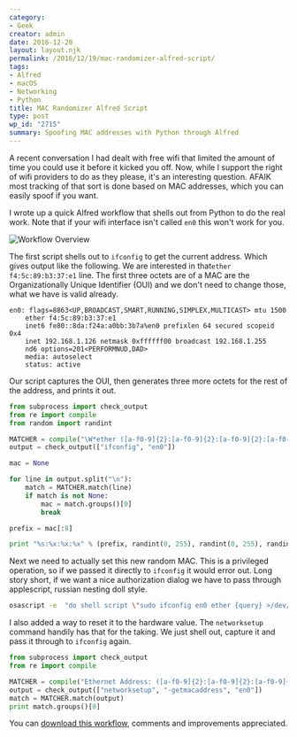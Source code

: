 ```yaml
---
category:
- Geek
creator: admin
date: 2016-12-20
layout: layout.njk
permalink: /2016/12/19/mac-randomizer-alfred-script/
tags:
- Alfred
- macOS
- Networking
- Python
title: MAC Randomizer Alfred Script
type: post
wp_id: "2715"
summary: Spoofing MAC addresses with Python through Alfred
---
```

A recent conversation I had dealt with free wifi that limited the amount of time you could use it before it kicked you off.  Now, while I support the right of wifi providers to do as they please, it's an interesting question.  AFAIK most tracking of that sort is done based on MAC addresses, which you can easily spoof if you want.


I wrote up a quick Alfred workflow that shells out from Python to do the real work.  Note that if your wifi interface isn't called `en0` this won't work for you.

![Workflow Overview](//static.velvetcache.org/pages/2016/12/19/mac-randomizer-alfred-script/workflow.png)

The first script shells out to `ifconfig` to get the current address. Which gives output like the following.  We are interested in that`ether f4:5c:89:b3:37:e1` line.  The first three octets are of a MAC are the Organizationally Unique Identifier (OUI) and we don't need to change those, what we have is valid already.

```text
en0: flags=8863<UP,BROADCAST,SMART,RUNNING,SIMPLEX,MULTICAST> mtu 1500
	ether f4:5c:89:b3:37:e1
	inet6 fe80::8da:f24a:a0bb:3b7a%en0 prefixlen 64 secured scopeid 0x4
	inet 192.168.1.126 netmask 0xffffff00 broadcast 192.168.1.255
	nd6 options=201<PERFORMNUD,DAD>
	media: autoselect
	status: active
```

Our script captures the OUI, then generates three more octets for the rest of the address, and prints it out.

```python
from subprocess import check_output
from re import compile
from random import randint

MATCHER = compile("\W*ether ([a-f0-9]{2}:[a-f0-9]{2}:[a-f0-9]{2}:[a-f0-9]{2}:[a-f0-9]{2}:[a-f0-9]{2})")
output = check_output(["ifconfig", "en0"])

mac = None

for line in output.split("\n"):
    match = MATCHER.match(line)
    if match is not None:
        mac = match.groups()[0]
        break

prefix = mac[:8]

print "%s:%x:%x:%x" % (prefix, randint(0, 255), randint(0, 255), randint(0, 255))
```

Next we need to actually set this new random MAC.  This is a privileged operation, so if we passed it directly to `ifconfig` it would error out.  Long story short, if we want a nice authorization dialog we have to pass through applescript, russian nesting doll style.

```bash
osascript -e  "do shell script \"sudo ifconfig en0 ether {query} >/dev/null;\" with administrator privileges"
```

I also added a way to reset it to the hardware value.  The `networksetup` command handily has that for the taking.  We just shell out, capture it and pass it through to `ifconfig` again.

```python
from subprocess import check_output
from re import compile

MATCHER = compile("Ethernet Address: ([a-f0-9]{2}:[a-f0-9]{2}:[a-f0-9]{2}:[a-f0-9]{2}:[a-f0-9]{2}:[a-f0-9]{2})")
output = check_output(["networksetup", "-getmacaddress", "en0"])
match = MATCHER.match(output)
print match.groups()[0]
```

You can [download this workflow](https://static.velvetcache.org/pages/2016/12/19/mac-randomizer-alfred-script/MAC%20Changer.alfredworkflow), comments and improvements appreciated.

